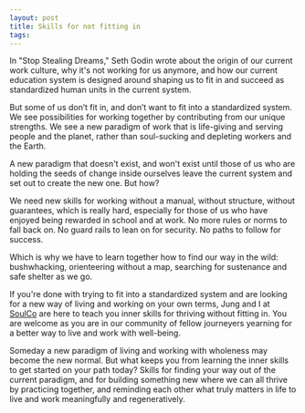 ```yaml
---
layout: post
title: Skills for not fitting in
tags:
---
```


In "Stop Stealing Dreams," Seth Godin wrote about the origin of our current work culture, why it's not working for us anymore, and how our current education system is designed around shaping us to fit in and succeed as standardized human units in the current system.

But some of us don’t fit in, and don’t want to fit into a standardized system. We see possibilities for working together by contributing from our unique strengths. We see a new paradigm of work that is life-giving and serving people and the planet, rather than soul-sucking and depleting workers and the Earth.

A new paradigm that doesn't exist, and won't exist until those of us who are holding the seeds of change inside ourselves leave the current system and set out to create the new one. But how?

We need new skills for working without a manual, without structure, without guarantees, which is really hard, especially for those of us who have enjoyed being rewarded in school and at work. No more rules or norms to fall back on. No guard rails to lean on for security. No paths to follow for success.

Which is why we have to learn together how to find our way in the wild: bushwhacking, orienteering without a map, searching for sustenance and safe shelter as we go.

If you're done with trying to fit into a standardized system and are looking for a new way of living and working on your own terms, Jung and I at [SoulCo](https://www.linkedin.com/company/soulco-llc/) are here to teach you inner skills for thriving without fitting in. You are welcome as you are in our community of fellow journeyers yearning for a better way to live and work with well-being.

Someday a new paradigm of living and working with wholeness may become the new normal. But what keeps you from learning the inner skills to get started on your path today? Skills for finding your way out of the current paradigm, and for building something new where we can all thrive by practicing together, and reminding each other what truly matters in life to live and work meaningfully and regeneratively.
